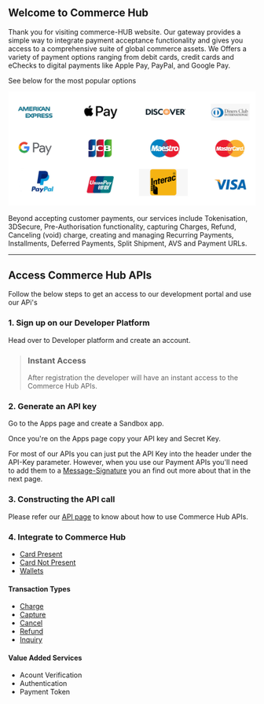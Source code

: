 ## Welcome to Commerce Hub

Thank you for visiting commerce-HUB website. Our gateway provides a simple way to integrate payment acceptance functionality and gives you access to a comprehensive suite of global commerce assets. We Offers a variety of payment options ranging from debit cards, credit cards and eChecks to digital payments like Apple Pay, PayPal, and Google Pay.

See below for the most popular options

![Payment Methods](assets/images/card-types.png "")

Beyond accepting customer payments, our services include Tokenisation, 3DSecure, Pre-Authorisation functionality, capturing Charges, Refund, Canceling (void) charge, creating and managing Recurring Payments, Installments, Deferred Payments, Split Shipment, AVS and Payment URLs.

---

## Access Commerce Hub APIs

Follow the below steps to get an access to our development portal and use our APi's

### 1. Sign up on our Developer Platform

Head over to Developer platform and create an account.

<!-- theme: info -->

> ### Instant Access
>
> After registration the developer will have an instant access to the Commerce Hub APIs.

### 2. Generate an API key

Go to the Apps page and create a Sandbox app.

Once you're on the Apps page copy your API key and Secret Key.

For most of our APIs you can just put the API Key into the header under the API-Key parameter. However, when you use our Payment APIs you'll need to add them to a [Message-Signature](?path=docs/References/Message-Signature.md) you an find out more about that in the next page.

### 3. Constructing the API call

Please refer our [API page](../api?type=post&path=/payments/v1/auths) to know about how to use Commerce Hub APIs.

### 4. Integrate to Commerce Hub

- [Card Present](?path=docs/Getting-Started/Getting-Started-CP.md) 
- [Card Not Present](?path=docs/Getting-Started/Getting-Started-CNP.md)
- [Wallets](?path=docs/Getting-Started/Getting-Started-Wallets.md)

#### Transaction Types

- [Charge](?path=docs/Transactions/Charges.md)
- [Capture](?path=docs/Transactions/Capture.md)
- [Cancel](?path=docs/Transactions/Cancel.md)
- [Refund](?path=docs/Transactions/Refund.md)
- [Inquiry](?path=docs/Transactions/Inquiry.md)

#### Value Added Services

- Acount Verification
- Authentication
- Payment Token




